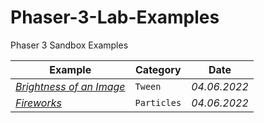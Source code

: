 # Phaser-3-Lab-Examples
Phaser 3 Sandbox Examples

Example | Category | Date
--- | --- | ---
*[Brightness of an Image](https://labs.phaser.io/edit.html?src=https://raw.githubusercontent.com/MerlinEl/Phaser-3-Lab-Examples/main/Tween-ImageBrightness.js)* | `Tween` | *04.06.2022*
*[Fireworks](https://labs.phaser.io/edit.html?src=https://raw.githubusercontent.com/MerlinEl/Phaser-3-Lab-Examples/main/Simple-Fireworks.js)* | `Particles` | *04.06.2022*

